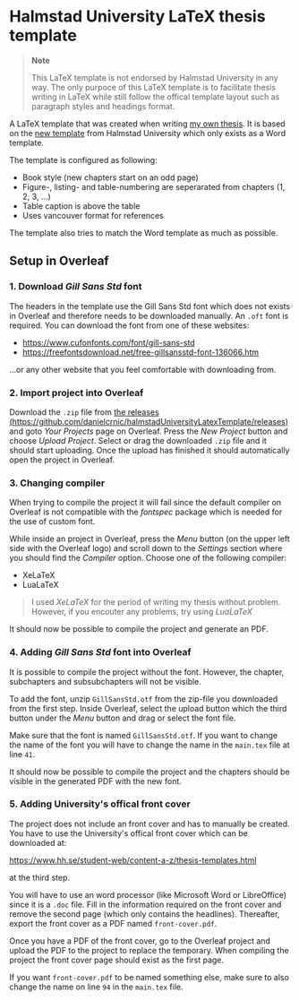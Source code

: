 # Halmstad University LaTeX thesis template
> **Note**
>
> This LaTeX template is not endorsed by Halmstad University in any way. The only purpoce of this LaTeX template is to facilitate thesis writing in LaTeX while still follow the offical template layout such as paragraph styles and headings format. 

A LaTeX template that was created when writing [my own thesis](https://www.diva-portal.org/smash/record.jsf?pid=diva2:1675317). It is based on the [new template](https://www.hh.se/student-web/content-a-z/thesis-templates.html) from Halmstad University which only exists as a Word template.

The template is configured as following:
- Book style (new chapters start on an odd page)
- Figure-, listing- and table-numbering are seperarated from chapters (1, 2, 3, ...)
- Table caption is above the table
- Uses vancouver format for references

The template also tries to match the Word template as much as possible.

## Setup in Overleaf
### 1. Download *Gill Sans Std* font
The headers in the template use the Gill Sans Std font which does not exists in Overleaf and therefore needs to be downloaded manually. An `.oft` font is required. You can download the font from one of these websites:

- https://www.cufonfonts.com/font/gill-sans-std
- https://freefontsdownload.net/free-gillsansstd-font-136066.htm

...or any other website that you feel comfortable with downloading from.

### 2. Import project into Overleaf
Download the `.zip` file from [the releases (https://github.com/danielcrnic/halmstadUniversityLatexTemplate/releases)](https://github.com/danielcrnic/halmstadUniversityLatexTemplate/releases) and goto *Your Projects* page on Overleaf. Press the *New Project* button and choose *Upload Project*. Select or drag the downloaded `.zip` file and it should start uploading. Once the upload has finished it should automatically open the project in Overleaf.

### 3. Changing compiler
When trying to compile the project it will fail since the default compiler on Overleaf is not compatible with the *fontspec* package which is needed for the use of custom font. 

While inside an project in Overleaf, press the *Menu* button (on the upper left side with the Overleaf logo) and scroll down to the *Settings* section where you should find the *Compiler* option. Choose one of the following compiler:
- XeLaTeX
- LuaLaTeX

> I used *XeLaTeX* for the period of writing my thesis without problem. However, if you encouter any problems, try using *LuaLaTeX*

It should now be possible to compile the project and generate an PDF.

### 4. Adding *Gill Sans Std* font into Overleaf
It is possible to compile the project without the font. However, the chapter, subchapters and subsubchapters will not be visible. 

To add the font, unzip `GillSansStd.otf` from the zip-file you downloaded from the first step. Inside Overleaf, select the upload button which the third button under the *Menu* button and drag or select the font file. 

Make sure that the font is named `GillSansStd.otf`. If you want to change the name of the font you will have to change the name in the `main.tex` file at line `41`.

It should now be possible to compile the project and the chapters should be visible in the generated PDF with the new font.

### 5. Adding University's offical front cover
The project does not include an front cover and has to manually be created. You have to use the University's offical front cover which can be downloaded at:

https://www.hh.se/student-web/content-a-z/thesis-templates.html

at the third step.

You will have to use an word processor (like Microsoft Word or LibreOffice) since it is a `.doc` file. Fill in the information required on the front cover and remove the second page (which only contains the headlines). Thereafter, export the front cover as a PDF named `front-cover.pdf`.

Once you have a PDF of the front cover, go to the Overleaf project and upload the PDF to the project to replace the temporary. When compiling the project the front cover page should exist as the first page.

If you want `front-cover.pdf` to be named something else, make sure to also change the name on line `94` in the `main.tex` file.

